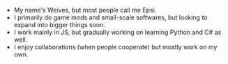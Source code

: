 - My name's Weives, but most people call me Epsi.
- I primarily do game mods and small-scale softwares, but looking to expand into bigger things soon.
- I work mainly in JS, but gradually working on learning Python and C# as well.
- I enjoy collaborations (when people cooperate) but mostly work on my own.

<!---
WeiveCoding/WeiveCoding is a ✨ special ✨ repository because its `README.md` (this file) appears on your GitHub profile.
You can click the Preview link to take a look at your changes.
--->
